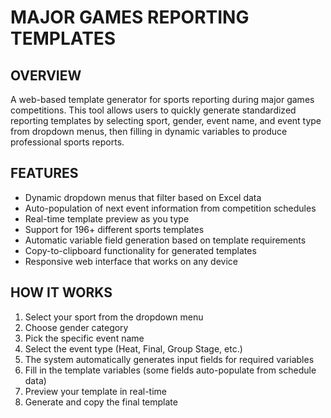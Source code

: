 # MAJOR GAMES REPORTING TEMPLATES

## OVERVIEW
A web-based template generator for sports reporting during major games competitions. This tool allows users to quickly generate standardized reporting templates by selecting sport, gender, event name, and event type from dropdown menus, then filling in dynamic variables to produce professional sports reports.

## FEATURES
- Dynamic dropdown menus that filter based on Excel data
- Auto-population of next event information from competition schedules
- Real-time template preview as you type
- Support for 196+ different sports templates
- Automatic variable field generation based on template requirements
- Copy-to-clipboard functionality for generated templates
- Responsive web interface that works on any device

## HOW IT WORKS
1. Select your sport from the dropdown menu
2. Choose gender category
3. Pick the specific event name
4. Select the event type (Heat, Final, Group Stage, etc.)
5. The system automatically generates input fields for required variables
6. Fill in the template variables (some fields auto-populate from schedule data)
7. Preview your template in real-time
8. Generate and copy the final template

<!-- ## TECHNICAL DETAILS
- Built with HTML, CSS, and JavaScript
- Uses GitHub Actions for automatic Excel-to-JSON conversion
- Hosted on GitHub Pages for free deployment
- Excel data automatically syncs when templates are updated

## FILE STRUCTURE
index.html - Main application interface
styles.css - Styling and layout
script.js - Application logic and functionality
sports_templates.xlsx - Source Excel file with all templates
data/templates.json - Auto-generated JSON data (do not edit manually)
scripts/excel_to_json.py - Conversion script for GitHub Actions
.github/workflows/update-templates.yml - Automated deployment workflow

## SETUP INSTRUCTIONS
1. Clone this repository to your local machine
2. Open index.html in any modern web browser
3. The application will automatically load template data
4. Start generating templates immediately

## UPDATING TEMPLATES
To add or modify templates:
1. Edit the sports_templates.xlsx file
2. Commit and push changes to GitHub
3. GitHub Actions will automatically convert Excel to JSON
4. Website updates automatically with new templates
5. No manual intervention required

## TEMPLATE FORMAT
Each template contains:
- Sport name
- Gender category  
- Event name
- Event type
- Template text with variable placeholders in curly brackets {VARIABLE_NAME}
- List of required fields for that template

## SUPPORTED SPORTS
Swimming, Football, Basketball, Badminton, Tennis, Sepak Takraw, Gymnastics, Athletics, and many more. The system supports any sport defined in the Excel template file.

## AUTO-POPULATION FEATURES
The system can automatically fill in:
- Next opponent information
- Match dates and times
- Venue details
- Competition stages
- Time zones
- Based on competition schedule data

## BROWSER COMPATIBILITY
Works on all modern browsers including:
- Chrome 60+
- Firefox 55+
- Safari 12+
- Edge 79+

## CONTRIBUTING
1. Fork the repository
2. Make your changes to the Excel file or code
3. Test your changes locally
4. Submit a pull request with description of changes
5. Changes will be reviewed and merged if approved

## TROUBLESHOOTING
If templates don't load:
- Check browser console for errors
- Ensure you have internet connection for loading JSON data
- Try refreshing the page
- Check that templates.json file exists in data folder

If auto-population doesn't work:
- Verify schedule data is properly formatted
- Check that sport names match between templates and schedule
- Ensure dates are in correct format (YYYY-MM-DD)

## CONTACT
For questions or issues, please create an issue on the GitHub repository or contact the project maintainer.

## VERSION HISTORY
v1.0 - Initial release with basic template generation
v1.1 - Added auto-population features
v1.2 - Improved user interface and real-time preview
v1.3 - Added GitHub Actions for automatic updates

## LICENSE
This project is open source. Please check the LICENSE file for specific terms and conditions. -->
